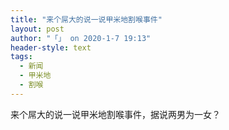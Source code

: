```yaml
---
title: "来个屌大的说一说甲米地割喉事件"
layout: post
author: "「」 on 2020-1-7 19:13"
header-style: text
tags:
  - 新闻
  - 甲米地
  - 割喉
---
```


<head></head>
<body>
  来个屌大的说一说甲米地割喉事件，据说两男为一女？
 <br>
</body>


